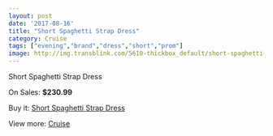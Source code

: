 ```yaml
---
layout: post
date: '2017-08-16'
title: "Short Spaghetti Strap Dress"
category: Cruise
tags: ["evening","brand","dress","short","prom"]
image: http://img.transblink.com/5610-thickbox_default/short-spaghetti-strap-dress.jpg
---
```

Short Spaghetti Strap Dress

On Sales: **$230.99**
<a href="https://www.transblink.com/en/cruise/1828-short-spaghetti-strap-dress.html"><amp-img layout="responsive" width="600" height="600" src="//img.transblink.com/5610-thickbox_default/short-spaghetti-strap-dress.jpg" alt="Short Spaghetti Strap Dress 0" /></a>
<a href="https://www.transblink.com/en/cruise/1828-short-spaghetti-strap-dress.html"><amp-img layout="responsive" width="600" height="600" src="//img.transblink.com/5614-thickbox_default/short-spaghetti-strap-dress.jpg" alt="Short Spaghetti Strap Dress 1" /></a>
<a href="https://www.transblink.com/en/cruise/1828-short-spaghetti-strap-dress.html"><amp-img layout="responsive" width="600" height="600" src="//img.transblink.com/5613-thickbox_default/short-spaghetti-strap-dress.jpg" alt="Short Spaghetti Strap Dress 2" /></a>
<a href="https://www.transblink.com/en/cruise/1828-short-spaghetti-strap-dress.html"><amp-img layout="responsive" width="600" height="600" src="//img.transblink.com/5612-thickbox_default/short-spaghetti-strap-dress.jpg" alt="Short Spaghetti Strap Dress 3" /></a>
<a href="https://www.transblink.com/en/cruise/1828-short-spaghetti-strap-dress.html"><amp-img layout="responsive" width="600" height="600" src="//img.transblink.com/5611-thickbox_default/short-spaghetti-strap-dress.jpg" alt="Short Spaghetti Strap Dress 4" /></a>

Buy it: [Short Spaghetti Strap Dress](https://www.transblink.com/en/cruise/1828-short-spaghetti-strap-dress.html "Short Spaghetti Strap Dress")

View more: [Cruise](https://www.transblink.com/en/5-cruise "Cruise")